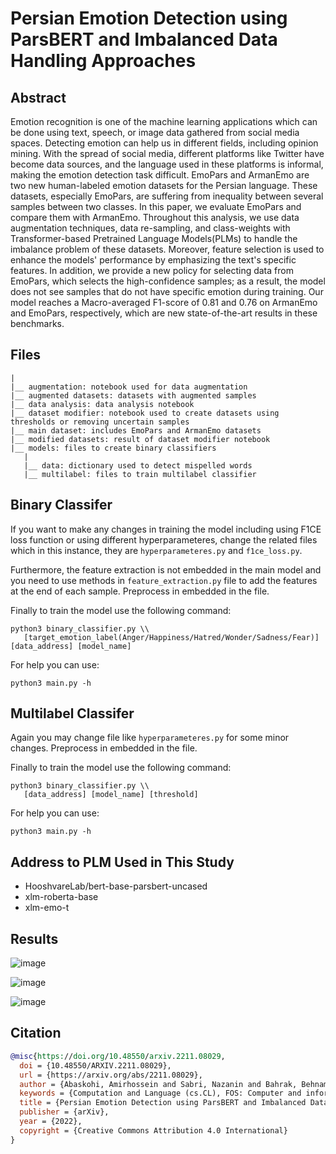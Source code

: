 # Persian Emotion Detection using ParsBERT and Imbalanced Data Handling Approaches

## Abstract
Emotion recognition is one of the machine learning applications which can be done using text, speech, or image data gathered from social media spaces. Detecting emotion can help us in different fields, including opinion mining. With the spread of social media, different platforms like Twitter have become data sources, and the language used in these platforms is informal, making the emotion detection task difficult. EmoPars and ArmanEmo are two new human-labeled emotion datasets for the Persian language. These datasets, especially EmoPars, are suffering from inequality between several samples between two classes. In this paper, we evaluate EmoPars and compare them with ArmanEmo. Throughout this analysis, we use data augmentation techniques, data re-sampling, and class-weights with Transformer-based Pretrained Language Models(PLMs) to handle the imbalance problem of these datasets. Moreover, feature selection is used to enhance the models' performance by emphasizing the text's specific features. In addition, we provide a new policy for selecting data from EmoPars, which selects the high-confidence samples; as a result, the model does not see samples that do not have specific emotion during training. Our model reaches a Macro-averaged F1-score of 0.81 and 0.76 on ArmanEmo and EmoPars, respectively, which are new state-of-the-art results in these benchmarks.

## Files
```
|
|__ augmentation: notebook used for data augmentation
|__ augmented datasets: datasets with augmented samples
|__ data analysis: data analysis notebook
|__ dataset modifier: notebook used to create datasets using thresholds or removing uncertain samples
|__ main dataset: includes EmoPars and ArmanEmo datasets
|__ modified datasets: result of dataset modifier notebook
|__ models: files to create binary classifiers
   |
   |__ data: dictionary used to detect mispelled words
   |__ multilabel: files to train multilabel classifier
```

## Binary Classifer
If you want to make any changes in training the model including using F1CE loss function or using different hyperparameteres, change the related files which in this instance, they are `hyperparameteres.py` and `f1ce_loss.py`.

Furthermore, the feature extraction is not embedded in the main model and you need to use methods in `feature_extraction.py` file to add the features at the end of each sample. Preprocess in embedded in the file.

Finally to train the model use the following command:
```
python3 binary_classifier.py \\
   [target_emotion_label(Anger/Happiness/Hatred/Wonder/Sadness/Fear)] [data_address] [model_name]
```

For help you can use:
```
python3 main.py -h
```


## Multilabel Classifer
Again you may change file like `hyperparameteres.py` for some minor changes. Preprocess in embedded in the file.

Finally to train the model use the following command:
```
python3 binary_classifier.py \\
   [data_address] [model_name] [threshold]
```

For help you can use:
```
python3 main.py -h
```

## Address to PLM Used in This Study
* HooshvareLab/bert-base-parsbert-uncased
* xlm-roberta-base
* xlm-emo-t

## Results
![image](https://user-images.githubusercontent.com/50926437/202441958-805b8386-090f-47a4-85f8-b8052a87385e.png)

![image](https://user-images.githubusercontent.com/50926437/202441962-347fe51a-5ff1-423d-94c9-77e562be6b7c.png)

![image](https://user-images.githubusercontent.com/50926437/202441973-0a05d069-e208-4a00-9f03-5dbbae657171.png)


## Citation
```bibtex
@misc{https://doi.org/10.48550/arxiv.2211.08029,
  doi = {10.48550/ARXIV.2211.08029},
  url = {https://arxiv.org/abs/2211.08029},
  author = {Abaskohi, Amirhossein and Sabri, Nazanin and Bahrak, Behnam},
  keywords = {Computation and Language (cs.CL), FOS: Computer and information sciences, FOS: Computer and information sciences},
  title = {Persian Emotion Detection using ParsBERT and Imbalanced Data Handling Approaches},
  publisher = {arXiv},
  year = {2022},
  copyright = {Creative Commons Attribution 4.0 International}
}
```
